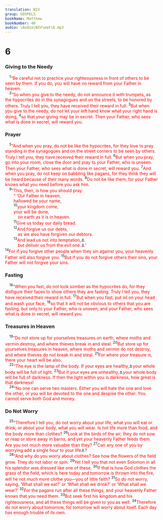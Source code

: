 ```yaml
---
translation: NIV
group: GOSPELS
bookName: Matthew 
bookNumber: 40
audio: \Audio\NIV\mat\6.mp3
---
```


<div class="title"><h1>6</h1><h3>Giving to the Needy </h3></div>
<span class="verse mat_6_1"> <sup>1</sup><font color="red">“Be careful not to practice your righteousness in front of others to be seen by them. If you do, you will have no reward from your Father in heaven.</font><br/></span>
<span class="verse mat_6_2"> <sup>2</sup><font color="red">“So when you give to the needy, do not announce it with trumpets, as the hypocrites do in the synagogues and on the streets, to be honored by others. Truly I tell you, they have received their reward in full.</font></span>
<span class="verse mat_6_3"><sup>3</sup><font color="red">But when you give to the needy, do not let your left hand know what your right hand is doing,</font></span>
<span class="verse mat_6_4"><sup>4</sup><font color="red">so that your giving may be in secret. Then your Father, who sees what is done in secret, will reward you.</font><br/></span>
<div class="title"><h3>Prayer </h3></div>
<span class="verse mat_6_5"> <sup>5</sup><font color="red">“And when you pray, do not be like the hypocrites, for they love to pray standing in the synagogues and on the street corners to be seen by others. Truly I tell you, they have received their reward in full.</font></span>
<span class="verse mat_6_6"><sup>6</sup><font color="red">But when you pray, go into your room, close the door and pray to your Father, who is unseen. Then your Father, who sees what is done in secret, will reward you.</font></span>
<span class="verse mat_6_7"><sup>7</sup><font color="red">And when you pray, do not keep on babbling like pagans, for they think they will be heard because of their many words.</font></span>
<span class="verse mat_6_8"><sup>8</sup><font color="red">Do not be like them, for your Father knows what you need before you ask him.</font><br/></span>
<span class="verse mat_6_9"> <sup>9</sup><font color="red">“This, then, is how you should pray: </font><br/>  <font color="red">“ ‘Our Father in heaven, </font><br/>  <font color="red">hallowed be your name,</font><br/></span>
<span class="verse mat_6_10">  <sup>10</sup><font color="red">your kingdom come, </font><br/>  <font color="red">your will be done, </font><br/>   <font color="red">on earth as it is in heaven.</font><br/></span>
<span class="verse mat_6_11">  <sup>11</sup><font color="red">Give us today our daily bread.</font><br/></span>
<span class="verse mat_6_12">  <sup>12</sup><font color="red">And forgive us our debts, </font><br/>   <font color="red">as we also have forgiven our debtors.</font><br/></span>
<span class="verse mat_6_13">  <sup>13</sup><font color="red">And lead us not into temptation,</font><a data-toggle="tooltip" data-placement="bottom" title=" 6:13 The Greek for  temptation can also mean  testing . ">⚓</a><br/>   <font color="red">but deliver us from the evil one.</font><a data-toggle="tooltip" data-placement="bottom" title=" 6:13 Or  from evil ; some late manuscripts  one, / for yours is the kingdom and the power and the glory forever. Amen.">⚓</a><font color="red">’</font><br/></span>
<span class="verse mat_6_14"><sup>14</sup><font color="red">For if you forgive other people when they sin against you, your heavenly Father will also forgive you.</font></span>
<span class="verse mat_6_15"><sup>15</sup><font color="red">But if you do not forgive others their sins, your Father will not forgive your sins.</font><br/></span>
<div class="title"><h3>Fasting </h3></div>
<span class="verse mat_6_16"> <sup>16</sup><font color="red">“When you fast, do not look somber as the hypocrites do, for they disfigure their faces to show others they are fasting. Truly I tell you, they have received their reward in full.</font></span>
<span class="verse mat_6_17"><sup>17</sup><font color="red">But when you fast, put oil on your head and wash your face,</font></span>
<span class="verse mat_6_18"><sup>18</sup><font color="red">so that it will not be obvious to others that you are fasting, but only to your Father, who is unseen; and your Father, who sees what is done in secret, will reward you.</font><br/></span>
<div class="title"><h3>Treasures in Heaven </h3></div>
<span class="verse mat_6_19"> <sup>19</sup><font color="red">“Do not store up for yourselves treasures on earth, where moths and vermin destroy, and where thieves break in and steal.</font></span>
<span class="verse mat_6_20"><sup>20</sup><font color="red">But store up for yourselves treasures in heaven, where moths and vermin do not destroy, and where thieves do not break in and steal.</font></span>
<span class="verse mat_6_21"><sup>21</sup><font color="red">For where your treasure is, there your heart will be also.</font><br/></span>
<span class="verse mat_6_22"> <sup>22</sup><font color="red">“The eye is the lamp of the body. If your eyes are healthy,</font><a data-toggle="tooltip" data-placement="bottom" title=" 6:22 The Greek for  healthy here implies  generous . ">⚓</a><font color="red">your whole body will be full of light.</font></span>
<span class="verse mat_6_23"><sup>23</sup><font color="red">But if your eyes are unhealthy,</font><a data-toggle="tooltip" data-placement="bottom" title="The Greek for unhealthy here implies stingy .">⚓</a><font color="red">your whole body will be full of darkness. If then the light within you is darkness, how great is that darkness!</font><br/></span>
<span class="verse mat_6_24"> <sup>24</sup><font color="red">“No one can serve two masters. Either you will hate the one and love the other, or you will be devoted to the one and despise the other. You cannot serve both God and money.</font><br/></span>
<div class="title"><h3>Do Not Worry </h3></div>
<span class="verse mat_6_25"> <sup>25</sup><font color="red">“Therefore I tell you, do not worry about your life, what you will eat or drink; or about your body, what you will wear. Is not life more than food, and the body more than clothes?</font></span>
<span class="verse mat_6_26"><sup>26</sup><font color="red">Look at the birds of the air; they do not sow or reap or store away in barns, and yet your heavenly Father feeds them. Are you not much more valuable than they?</font></span>
<span class="verse mat_6_27"><sup>27</sup><font color="red">Can any one of you by worrying add a single hour to your life</font><a data-toggle="tooltip" data-placement="bottom" title="Or single cubit to your height">⚓</a><font color="red">?</font><br/></span>
<span class="verse mat_6_28"> <sup>28</sup><font color="red">“And why do you worry about clothes? See how the flowers of the field grow. They do not labor or spin.</font></span>
<span class="verse mat_6_29"><sup>29</sup><font color="red">Yet I tell you that not even Solomon in all his splendor was dressed like one of these.</font></span>
<span class="verse mat_6_30"><sup>30</sup><font color="red">If that is how God clothes the grass of the field, which is here today and tomorrow is thrown into the fire, will he not much more clothe you—you of little faith?</font></span>
<span class="verse mat_6_31"><sup>31</sup><font color="red">So do not worry, saying, ‘What shall we eat?’ or ‘What shall we drink?’ or ‘What shall we wear?’</font></span>
<span class="verse mat_6_32"><sup>32</sup><font color="red">For the pagans run after all these things, and your heavenly Father knows that you need them.</font></span>
<span class="verse mat_6_33"><sup>33</sup><font color="red">But seek first his kingdom and his righteousness, and all these things will be given to you as well.</font></span>
<span class="verse mat_6_34"><sup>34</sup><font color="red">Therefore do not worry about tomorrow, for tomorrow will worry about itself. Each day has enough trouble of its own.</font><br/></span>
